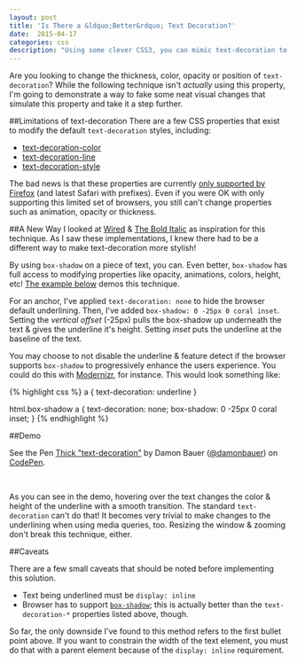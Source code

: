 ```yaml
---
layout: post
title: 'Is There a &ldquo;Better&rdquo; Text Decoration?'
date:  2015-04-17
categories: css
description: "Using some clever CSS3, you can mimic text-decoration to make some interesting design effects."
---
```


Are you looking to change the thickness, color, opacity or position of `text-decoration`? While the following technique isn't _actually_ using this property, I'm going to demonstrate a way to fake some neat visual changes that simulate this property and take it a step further.
<!--more-->

##Limitations of text-decoration
There are a few CSS properties that exist to modify the default `text-decoration` styles, including:

* [text-decoration-color](https://developer.mozilla.org/en-US/docs/Web/CSS/text-decoration-color)
* [text-decoration-line](https://developer.mozilla.org/en-US/docs/Web/CSS/text-decoration-line)
* [text-decoration-style](https://developer.mozilla.org/en-US/docs/Web/CSS/text-decoration-style)

The bad news is that these properties are currently [only supported by Firefox](http://caniuse.com/#search=text-decoration-color) (and latest Safari with prefixes). Even if you were OK with only supporting this limited set of browsers, you still can't change properties such as animation, opacity or thickness.

##A New Way
I looked at [Wired](http://wired.com/) & [The Bold Italic](http://www.thebolditalic.com/) as inspiration for this technique. As I saw these implementations, I knew there had to be a different way to make text-decoration more stylish!

By using `box-shadow` on a piece of text, you can. Even better, `box-shadow` has full access to modifying properties like opacity, animations, colors, height, etc! [The example below](http://codepen.io/damonbauer/pen/mJbyVm?editors=110) demos this technique.

For an anchor, I've applied `text-decoration: none` to hide the browser default underlining. Then, I've added `box-shadow: 0 -25px 0 coral inset`. Setting the *vertical offset* (-25px) pulls the box-shadow up underneath the text & gives the underline it's height. Setting *inset* puts the underline at the baseline of the text.

You may choose to not disable the underline & feature detect if the browser supports `box-shadow` to progressively enhance the users experience. You could do this with [Modernizr](http://modernizr.com), for instance. This would look something like:

{% highlight css %}
a {
  text-decoration: underline
}

html.box-shadow a {
  text-decoration: none;
  box-shadow: 0 -25px 0 coral inset;
}
{% endhighlight %}<br>

##Demo

<p data-height="380" data-theme-id="12496" data-slug-hash="mJbyVm" data-default-tab="result" data-user="damonbauer" class='codepen'>See the Pen <a href='http://codepen.io/damonbauer/pen/mJbyVm/'>Thick "text-decoration"</a> by Damon Bauer (<a href='http://codepen.io/damonbauer'>@damonbauer</a>) on <a href='http://codepen.io'>CodePen</a>.</p>
<script async src="//assets.codepen.io/assets/embed/ei.js"></script><br>

As you can see in the demo, hovering over the text changes the color & height of the underline with a smooth transition. The standard `text-decoration` can't do that! It becomes very trivial to make changes to the underlining when using media queries, too. Resizing the window & zooming don't break this technique, either.

##Caveats

There are a few small caveats that should be noted before implementing this solution.

* Text being underlined must be `display: inline`
* Browser has to support [`box-shadow`](http://caniuse.com/#search=box-shadow); this is actually better than the `text-decoration-*` properties listed above, though.

So far, the only downside I've found to this method refers to the first bullet point above. If you want to constrain the width of the text element, you must do that with a parent element because of the `display: inline` requirement.
